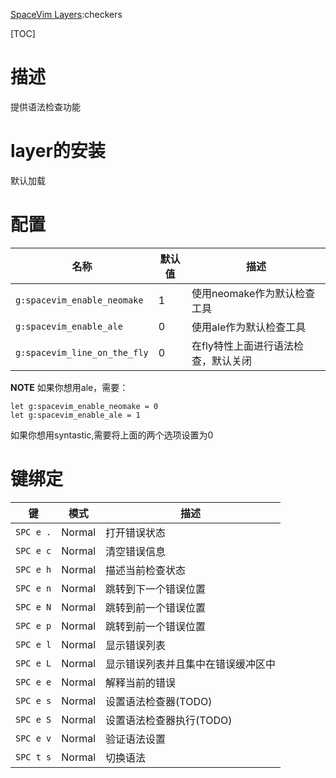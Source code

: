 [SpaceVim Layers](../layers.md):checkers

[TOC]

# 描述

提供语法检查功能

# layer的安装

默认加载

# 配置
|名称|默认值|描述|
|-|-|-|
|`g:spacevim_enable_neomake`|1|使用neomake作为默认检查工具|
|`g:spacevim_enable_ale`|0|使用ale作为默认检查工具|
|`g:spacevim_line_on_the_fly`|0|在fly特性上面进行语法检查，默认关闭|

**NOTE** 如果你想用ale，需要：

```vim
let g:spacevim_enable_neomake = 0
let g:spacevim_enable_ale = 1
```

如果你想用syntastic,需要将上面的两个选项设置为0

# 键绑定

|键|模式|描述|
|-|-|-|
|`SPC e .`|Normal|打开错误状态|
|`SPC e c`|Normal|清空错误信息|
|`SPC e h`|Normal|描述当前检查状态|
|`SPC e n`|Normal|跳转到下一个错误位置|
|`SPC e N`|Normal|跳转到前一个错误位置|
|`SPC e p`|Normal|跳转到前一个错误位置|
|`SPC e l`|Normal|显示错误列表|
|`SPC e L`|Normal|显示错误列表并且集中在错误缓冲区中|
|`SPC e e`|Normal|解释当前的错误|
|`SPC e s`|Normal|设置语法检查器(TODO)|
|`SPC e S`|Normal|设置语法检查器执行(TODO)|
|`SPC e v`|Normal|验证语法设置|
|`SPC t s`|Normal|切换语法|
